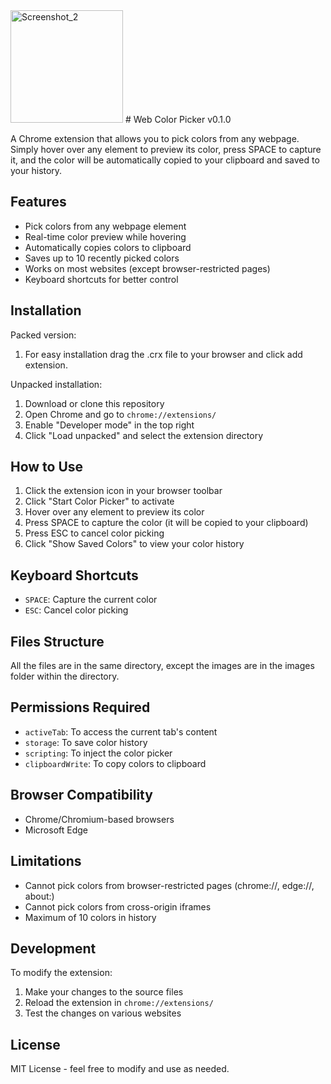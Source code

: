 <img width="180" alt="Screenshot_2" src="https://github.com/user-attachments/assets/38d1df1b-222f-496d-9e91-4e24a9cf1a9d">
# Web Color Picker v0.1.0

A Chrome extension that allows you to pick colors from any webpage. Simply hover over any element to preview its color, press SPACE to capture it, and the color will be automatically copied to your clipboard and saved to your history.

## Features

- Pick colors from any webpage element
- Real-time color preview while hovering
- Automatically copies colors to clipboard
- Saves up to 10 recently picked colors
- Works on most websites (except browser-restricted pages)
- Keyboard shortcuts for better control

## Installation
Packed version:
1. For easy installation drag the .crx file to your browser and click add extension.

Unpacked installation:
1. Download or clone this repository
2. Open Chrome and go to `chrome://extensions/`
3. Enable "Developer mode" in the top right
4. Click "Load unpacked" and select the extension directory

## How to Use
1. Click the extension icon in your browser toolbar
2. Click "Start Color Picker" to activate
3. Hover over any element to preview its color
4. Press SPACE to capture the color (it will be copied to your clipboard)
5. Press ESC to cancel color picking
6. Click "Show Saved Colors" to view your color history

## Keyboard Shortcuts

- `SPACE`: Capture the current color
- `ESC`: Cancel color picking

## Files Structure

All the files are in the same directory, except the images are in the images folder within the directory.


## Permissions Required

- `activeTab`: To access the current tab's content
- `storage`: To save color history
- `scripting`: To inject the color picker
- `clipboardWrite`: To copy colors to clipboard

## Browser Compatibility

- Chrome/Chromium-based browsers
- Microsoft Edge

## Limitations

- Cannot pick colors from browser-restricted pages (chrome://, edge://, about:)
- Cannot pick colors from cross-origin iframes
- Maximum of 10 colors in history

## Development

To modify the extension:
1. Make your changes to the source files
2. Reload the extension in `chrome://extensions/`
3. Test the changes on various websites

## License

MIT License - feel free to modify and use as needed.
